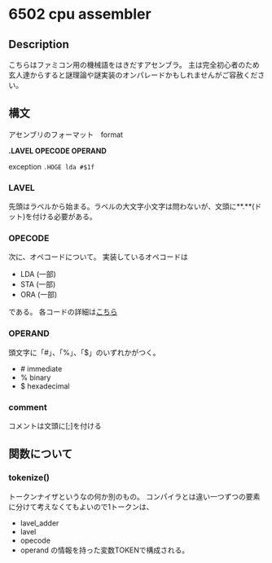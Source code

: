 # 6502 cpu assembler 


## Description 

こちらはファミコン用の機械語をはきだすアセンブラ。
主は完全初心者のため玄人達からすると謎理論や謎実装のオンパレードかもしれませんがご容赦ください。

## 構文

アセンブリのフォーマット　format 

**.LAVEL OPECODE OPERAND**

exception
`.HOGE lda #$1f`

### LAVEL
先頭はラベルから始まる。ラベルの大文字小文字は問わないが、文頭に**.**(ドット)を付ける必要がある。

### OPECODE
次に、オペコードについて。
実装しているオペコードは

- LDA (一部)
- STA (一部)
- ORA (一部)

である。
各コードの詳細は[こちら](http://hp.vector.co.jp/authors/VA042397/nes/6502.html)


### OPERAND

頭文字に「#」、「%」、「$」のいずれかがつく。

- \# immediate
- % binary
- $ hexadecimal


### comment
コメントは文頭に[;]を付ける


## 関数について

### tokenize()
トークンナイザというなの何か別のもの。
コンパイラとは違い一つずつの要素に分けて考えなくてもよいので1トークンは、
- lavel_adder
- lavel
- opecode
- operand
の情報を持った変数TOKENで構成される。

